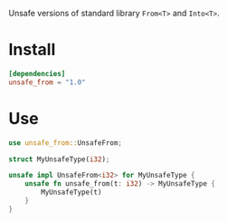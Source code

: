 Unsafe versions of standard library `From<T>` and `Into<T>`.

# Install

```toml
[dependencies]
unsafe_from = "1.0"
```

# Use 

```rust
use unsafe_from::UnsafeFrom;

struct MyUnsafeType(i32);

unsafe impl UnsafeFrom<i32> for MyUnsafeType {
    unsafe fn unsafe_from(t: i32) -> MyUnsafeType {
        MyUnsafeType(t)
    }
}
```